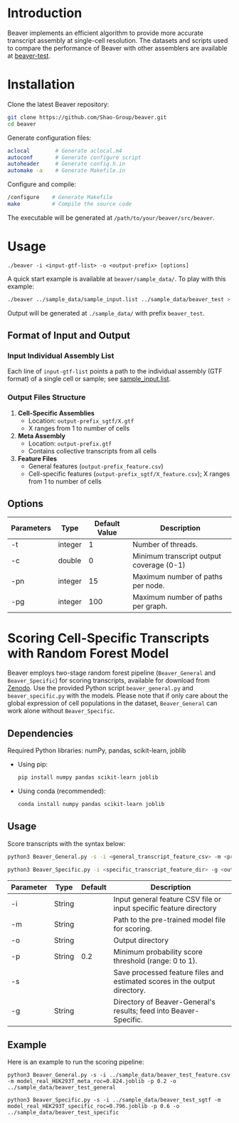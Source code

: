 # Introduction

Beaver implements an efficient algorithm to provide more accurate transcript assembly at single-cell resolution.
The datasets and scripts used to compare the performance of Beaver with other assemblers are available at
[beaver-test](https://github.com/Shao-Group/beaver-test).

# Installation

Clone the latest Beaver repository:

```bash
git clone https://github.com/Shao-Group/beaver.git
cd beaver
```

Generate configuration files:

```bash
aclocal        # Generate aclocal.m4
autoconf       # Generate configure script
autoheader     # Generate config.h.in
automake -a    # Generate Makefile.in
```

Configure and compile:

```bash
/configure    # Generate Makefile
make          # Compile the source code
```

The executable will be generated at `/path/to/your/beaver/src/beaver`.

# Usage

```
./beaver -i <input-gtf-list> -o <output-prefix> [options]
```

A quick start example is available at `beaver/sample_data/`. To play with this example:

```bash
./beaver ../sample_data/sample_input.list ../sample_data/beaver_test > test.log
```

Output will be generated at `./sample_data/` with prefix `beaver_test`.

## Format of Input and Output

### Input Individual Assembly List

 Each line of `input-gtf-list` points a path to the individual assembly (GTF format) of a single cell or sample; see [sample_input.list](https://github.com/Shao-Group/beaver/blob/master/sample_data/sample_input.list).

### Output Files Structure

1. **Cell-Specific Assemblies**
   * Location: `output-prefix_sgtf/X.gtf`
   * X ranges from 1 to number of cells
2. **Meta Assembly**
   - Location: `output-prefix.gtf`
   - Contains collective transcripts from all cells
3. **Feature Files**
   - General features (`output-prefix_feature.csv`)
   - Cell-specific features (`output-prefix_sgtf/X_feature.csv`); X ranges from 1 to number of cells

## Options

| Parameters | Type    | Default Value | Description                              |
| ---------- | ------- | ------------- | ---------------------------------------- |
| -t         | integer | 1             | Number of threads.                       |
| -c         | double  | 0             | Minimum transcript output coverage (0-1) |
| -pn        | integer | 15            | Maximum number of paths per node.        |
| -pg        | integer | 100           | Maximum number of paths per graph.       |

# Scoring Cell-Specific Transcripts with Random Forest Model

Beaver employs two-stage random forest pipeline (`Beaver_General` and `Beaver_Specific`) for scoring transcripts, available for download from [Zenodo](https://doi.org/10.5281/zenodo.14014750). Use the provided Python script `beaver_general.py` and `beaver_specific.py` with the models. Please note that if only care about the global expression of cell populations in the dataset, `Beaver_General` can work alone without `Beaver_Specific`.

## Dependencies

Required Python libraries: numPy, pandas, scikit-learn, joblib

- Using pip:

  ```bash
  pip install numpy pandas scikit-learn joblib
  ```

- Using conda (recommended):

  ```bash
  conda install numpy pandas scikit-learn joblib
  ```

## Usage

Score transcripts with the syntax below:

```bash
python3 Beaver_General.py -s -i <general_transcript_feature_csv> -m <pretrained_general_model.joblib> -p <min_probability_score> -o <output_general_dir>
```

```bash
python3 Beaver_Specific.py -i <specific_transcript_feature_dir> -g <output_general_dir> -m <pretrained_specific_model.joblib> -p <min_probability_score> -o <output_specific_dir>
```

| Parameter | Type   | Default | Description                                                  |
| --------- | ------ | ------- | ------------------------------------------------------------ |
| -i        | String |         | Input general feature CSV file or input specific feature directory |
| -m        | String |         | Path to the pre-trained model file for scoring.              |
| -o        | String |         | Output directory                                             |
| -p        | String | 0.2     | Minimum probability score threshold (range: 0 to 1).         |
| -s        |        |         | Save processed feature files and estimated scores in the output directory. |
| -g        | String |         | Directory of  Beaver-General's results; feed into Beaver-Specific. |

## Example

Here is an example to run the scoring pipeline:

```
python3 Beaver_General.py -s -i ../sample_data/beaver_test_feature.csv -m model_real_HEK293T_meta_roc=0.824.joblib -p 0.2 -o ../sample_data/beaver_test_general
```

```
python3 Beaver_Specific.py -s -i ../sample_data/beaver_test_sgtf -m model_real_HEK293T_specific_roc=0.796.joblib -p 0.6 -o ../sample_data/beaver_test_specific
```

